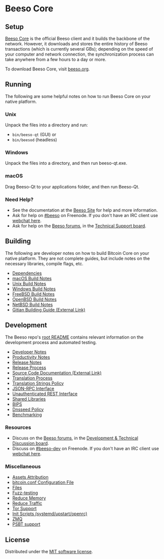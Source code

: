Beeso Core
==============

Setup
---------------------
[Beeso Core](http://beeso.org/) is the official Beeso client and it builds the backbone of the network. However, it downloads and stores the entire history of Beeso transactions (which is currently several GBs); depending on the speed of your computer and network connection, the synchronization process can take anywhere from a few hours to a day or more.

To download Beeso Core, visit [beeso.org](https://beeso.org/download/).

Running
---------------------
The following are some helpful notes on how to run Beeso Core on your native platform.

### Unix

Unpack the files into a directory and run:

- `bin/beeso-qt` (GUI) or
- `bin/beesod` (headless)

### Windows

Unpack the files into a directory, and then run beeso-qt.exe.

### macOS

Drag Beeso-Qt to your applications folder, and then run Beeso-Qt.

### Need Help?

* See the documentation at the [Beeso Site](https://beeso.org) for help and more information.
* Ask for help on [#beeso](http://webchat.freenode.net?channels=beeso) on Freenode. If you don't have an IRC client use [webchat here](http://webchat.freenode.net?channels=beeso).
* Ask for help on the [Beeso forums](https://forum.beeso.info/index.php), in the [Technical Support board](https://forum.beeso.info/viewforum.php?f=7).

Building
---------------------
The following are developer notes on how to build Bitcoin Core on your native platform. They are not complete guides, but include notes on the necessary libraries, compile flags, etc.

- [Dependencies](dependencies.md)
- [macOS Build Notes](build-osx.md)
- [Unix Build Notes](build-unix.md)
- [Windows Build Notes](build-windows.md)
- [FreeBSD Build Notes](build-freebsd.md)
- [OpenBSD Build Notes](build-openbsd.md)
- [NetBSD Build Notes](build-netbsd.md)
- [Gitian Building Guide (External Link)](https://github.com/bitcoin-core/docs/blob/master/gitian-building.md)

Development
---------------------
The Beeso repo's [root README](https://github.com/beeso/namecore/blob/master/README.md) contains relevant information on the development process and automated testing.

- [Developer Notes](developer-notes.md)
- [Productivity Notes](productivity.md)
- [Release Notes](release-notes.md)
- [Release Process](release-process.md)
- [Source Code Documentation (External Link)](https://doxygen.bitcoincore.org/)
- [Translation Process](translation_process.md)
- [Translation Strings Policy](translation_strings_policy.md)
- [JSON-RPC Interface](JSON-RPC-interface.md)
- [Unauthenticated REST Interface](REST-interface.md)
- [Shared Libraries](shared-libraries.md)
- [BIPS](bips.md)
- [Dnsseed Policy](dnsseed-policy.md)
- [Benchmarking](benchmarking.md)

### Resources
* Discuss on the [Beeso forums](https://forum.beeso.info/index.php), in the [Development & Technical Discussion board](https://forum.beeso.info/viewforum.php?f=8).
* Discuss on [#beeso-dev](http://webchat.freenode.net/?channels=beeso-dev) on Freenode. If you don't have an IRC client use [webchat here](http://webchat.freenode.net/?channels=beeso-dev).

### Miscellaneous
- [Assets Attribution](assets-attribution.md)
- [bitcoin.conf Configuration File](bitcoin-conf.md)
- [Files](files.md)
- [Fuzz-testing](fuzzing.md)
- [Reduce Memory](reduce-memory.md)
- [Reduce Traffic](reduce-traffic.md)
- [Tor Support](tor.md)
- [Init Scripts (systemd/upstart/openrc)](init.md)
- [ZMQ](zmq.md)
- [PSBT support](psbt.md)

License
---------------------
Distributed under the [MIT software license](/COPYING).
